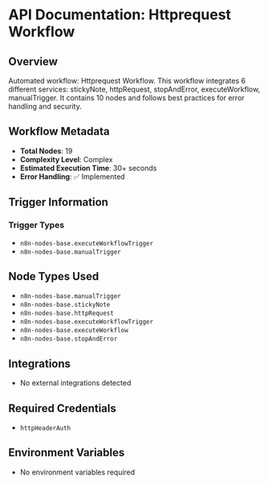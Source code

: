 # API Documentation: Httprequest Workflow

## Overview
Automated workflow: Httprequest Workflow. This workflow integrates 6 different services: stickyNote, httpRequest, stopAndError, executeWorkflow, manualTrigger. It contains 10 nodes and follows best practices for error handling and security.

## Workflow Metadata
- **Total Nodes**: 19
- **Complexity Level**: Complex
- **Estimated Execution Time**: 30+ seconds
- **Error Handling**: ✅ Implemented

## Trigger Information
### Trigger Types
- `n8n-nodes-base.executeWorkflowTrigger`
- `n8n-nodes-base.manualTrigger`

## Node Types Used
- `n8n-nodes-base.manualTrigger`
- `n8n-nodes-base.stickyNote`
- `n8n-nodes-base.httpRequest`
- `n8n-nodes-base.executeWorkflowTrigger`
- `n8n-nodes-base.executeWorkflow`
- `n8n-nodes-base.stopAndError`

## Integrations
- No external integrations detected

## Required Credentials
- `httpHeaderAuth`

## Environment Variables
- No environment variables required
